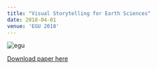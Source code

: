 ```yaml
---
title: "Visual Storytelling for Earth Sciences"
date: 2018-04-01
venue: 'EGU 2018'
---
```

![](https://lorenzoamabili.github.io/images/egu.png "egu")

[<u>Download paper here</u>](http://lorenzoamabili.github.io/files/EGU-2018.pdf)
